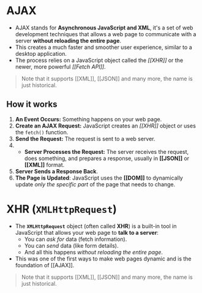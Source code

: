 # AJAX
- AJAX stands for **Asynchronous JavaScript and XML**, it's a set of web development techniques that allows a web page to communicate with a server **without reloading the entire page**.
- This creates a much faster and smoother user experience, similar to a desktop application.
- The process relies on a JavaScript object called the *[[XHR]]* or the newer, more powerful *[[Fetch API]]*.
> Note that it supports [[XML]], [[JSON]] and many more, the name is just historical.
## How it works
1)  **An Event Occurs:** Something happens on your web page.
2) **Create an AJAX Request:** JavaScript creates an *[[XHR]]* object or uses the `fetch()` function.
3) **Send the Request:** The request is sent to a web server.
4) - **Server Processes the Request:** The server receives the request, does something, and prepares a response, usually in **[[JSON]]** or **[[XML]]** format.
5) **Server Sends a Response Back**.
6) **The Page is Updated**: JavaScript uses the **[[DOM]]** to dynamically update _only the specific part_ of the page that needs to change.

# XHR (`XMLHttpRequest`)
- The **`XMLHttpRequest`** object (often called **XHR**) is a built-in tool in JavaScript that allows your web page to **talk to a server**:
	- You can *ask for* data (fetch information).
	- You can *send* data (like form details).
	- And all this happens *without reloading the entire page*.
- This was one of the first ways to make web pages dynamic and is the foundation of [[AJAX]].


> Note that it supports [[XML]], [[JSON]] and many more, the name is just historical.